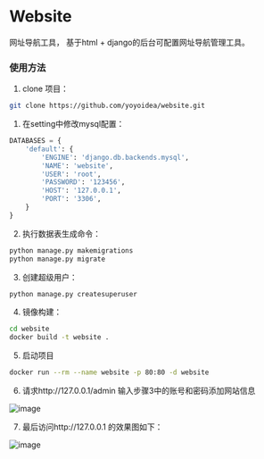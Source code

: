 # Website

网址导航工具， 基于html + django的后台可配置网址导航管理工具。

### 使用方法

1. clone 项目：

```bash
git clone https://github.com/yoyoidea/website.git
```
1. 在setting中修改mysql配置：

```python
DATABASES = {
    'default': {
        'ENGINE': 'django.db.backends.mysql',
        'NAME': 'website',
        'USER': 'root',
        'PASSWORD': '123456',
        'HOST': '127.0.0.1',
        'PORT': '3306',
    }
}
```

2. 执行数据表生成命令：

```bash
python manage.py makemigrations
python manage.py migrate
```
3. 创建超级用户：

```bash
python manage.py createsuperuser
```

4. 镜像构建：

```bash
cd website
docker build -t website .
```

5. 启动项目

```bash
docker run --rm --name website -p 80:80 -d website
```

6. 请求http://127.0.0.1/admin 输入步骤3中的账号和密码添加网站信息

 ![image](https://github.com/yoyoidea/website/raw/master/managecenter/static/images/website_admin.png)

7. 最后访问http://127.0.0.1 的效果图如下：

 ![image](https://github.com/yoyoidea/website/raw/master/managecenter/static/images/website.png)